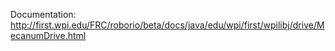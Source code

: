 Documentation: http://first.wpi.edu/FRC/roborio/beta/docs/java/edu/wpi/first/wpilibj/drive/MecanumDrive.html
